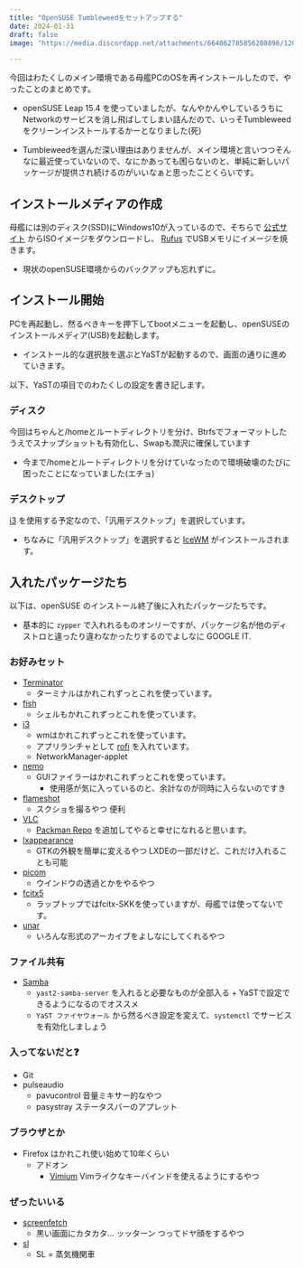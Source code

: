 ```yaml
---
title: "OpenSUSE Tumbleweedをセットアップする"
date: 2024-01-31
draft: false
image: "https://media.discordapp.net/attachments/664062785856208896/1202273930581123124/image.png?ex=65ccdbda&is=65ba66da&hm=12e075d50f3bd346350b4e3c3b3ee2cdbc1136e4b7e4f53e919218eae3f2688a&=&format=webp&quality=lossless&width=1440&height=423"

---
```


今回はわたくしのメイン環境である母艦PCのOSを再インストールしたので、やったことのまとめです。

- openSUSE Leap 15.4 を使っていましたが、なんやかんやしているうちにNetworkのサービスを消し飛ばしてしまい詰んだので、いっそTumbleweedをクリーンインストールするかーとなりました(死)

- Tumbleweedを選んだ深い理由はありませんが、メイン環境と言いつつそんなに最近使っていないので、なにかあっても困らないのと、単純に新しいパッケージが提供され続けるのがいいなぁと思ったことくらいです。

## インストールメディアの作成

母艦には別のディスク(SSD)にWindows10が入っているので、そちらで [公式サイト](https://get.opensuse.org/tumbleweed/#download) からISOイメージをダウンロードし、 [Rufus](https://rufus.ie/ja/) でUSBメモリにイメージを焼きます。

- 現状のopenSUSE環境からのバックアップも忘れずに。

## インストール開始

PCを再起動し、然るべきキーを押下してbootメニューを起動し、openSUSEのインストールメディア(USB)を起動します。

- インストール的な選択肢を選ぶとYaSTが起動するので、画面の通りに進めていきます。

以下、YaSTの項目でのわたくしの設定を書き記します。

### ディスク

今回はちゃんと/homeとルートディレクトリを分け、Btrfsでフォーマットしたうえでスナップショットも有効化し、Swapも潤沢に確保しています

- 今まで/homeとルートディレクトリを分けていなったので環境破壊のたびに困ったことになっていました(エチョ)

### デスクトップ

[i3](https://i3wm.org/) を使用する予定なので、「汎用デスクトップ」を選択しています。

- ちなみに「汎用デスクトップ」を選択すると [IceWM](https://ice-wm.org/) がインストールされます。

## 入れたパッケージたち

以下は、openSUSE のインストール終了後に入れたパッケージたちです。

- 基本的に ```zypper``` で入れれるものオンリーですが、パッケージ名が他のディストロと違ったり違わなかったりするのでよしなに GOOGLE IT.

### お好みセット

- [Terminator](https://gnome-terminator.org/)
  - ターミナルはかれこれずっとこれを使っています。
- [fish](https://fishshell.com/)
  - シェルもかれこれずっとこれを使っています。
- [i3](https://i3wm.org/)
  - wmはかれこれずっとこれを使っています。
  - アプリランチャとして [rofi](https://github.com/davatorium/rofi) を入れています。
  - NetworkManager-applet
- [nemo](https://github.com/linuxmint/nemo)
  - GUIファイラーはかれこれずっとこれを使っています。
    - 使用感が気に入っているのと、余計なのが同時に入らないのですき
- [flameshot](https://flameshot.org/)
  - スクショを撮るやつ 便利
- [VLC](https://www.videolan.org/vlc/index.ja.html)
  - [Packman Repo](http://packman.links2linux.org/) を追加してやると幸せになれると思います。
- [lxappearance](https://github.com/lxde/lxappearance)
  - GTKの外観を簡単に変えるやつ LXDEの一部だけど、これだけ入れることも可能
- [picom](https://github.com/yshui/picom)
  - ウインドウの透過とかをやるやつ
- [fcitx5](https://github.com/fcitx/fcitx5)
  - ラップトップではfcitx-SKKを使っていますが、母艦では使ってないです。
- [unar](https://github.com/ashang/unar)
  - いろんな形式のアーカイブをよしなにしてくれるやつ

### ファイル共有

- [Samba](https://www.samba.org/)
  - ```yast2-samba-server``` を入れると必要なものが全部入る + YaSTで設定できるようになるのでオススメ
  - ```YaST ファイヤウォール``` から然るべき設定を変えて、```systemctl``` でサービスを有効化しましょう

### 入ってないだと❓

- Git
- pulseaudio
  - pavucontrol 音量ミキサー的なやつ
  - pasystray ステータスバーのアプレット

### ブラウザとか

- Firefox はかれこれ使い始めて10年くらい
  - アドオン
    - [Vimium](https://addons.mozilla.org/en-GB/firefox/addon/vimium-ff/) Vimライクなキーバインドを使えるようにするやつ

### ぜったいいる
- [screenfetch](https://github.com/KittyKatt/screenFetch)
  - 黒い画面にカタカタ... ッッターン つってドヤ顔をするやつ
- [sl](https://github.com/mtoyoda/sl)
  - SL = 蒸気機関車
